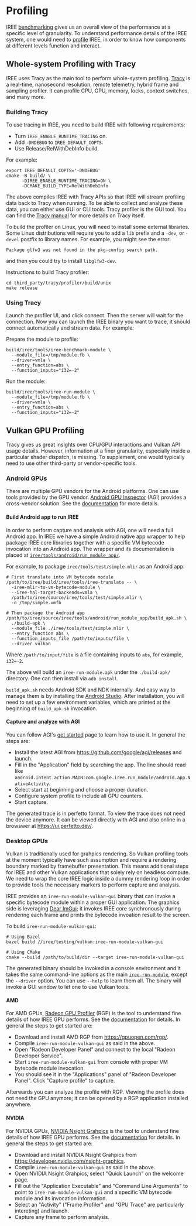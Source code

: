 # Profiling

IREE [benchmarking](./benchmarking.md) gives us an overall view of the
performance at a specific level of granularity. To understand performance
details of the IREE system, one would need to
[profile](https://en.wikipedia.org/wiki/Profiling_(computer_programming))
IREE, in order to know how components at different levels function and interact.

## Whole-system Profiling with Tracy

IREE uses Tracy as the main tool to perform whole-system profiling.
[Tracy](https://github.com/wolfpld/tracy) is a real-time, nanosecond resolution,
remote telemetry, hybrid frame and sampling profiler. It can profile CPU, GPU,
memory, locks, context switches, and many more.

### Building Tracy

To use tracing in IREE, you need to build IREE with following requirements:

*   Turn `IREE_ENABLE_RUNTIME_TRACING` on.
*   Add `-DNDEBUG` to `IREE_DEFAULT_COPTS`.
*   Use Release/RelWithDebInfo build.

For example:

```shell
export IREE_DEFAULT_COPTS='-DNDEBUG'
cmake -B build/ \
      -DIREE_ENABLE_RUNTIME_TRACING=ON \
      -DCMAKE_BUILD_TYPE=RelWithDebInfo
```

The above compiles IREE with Tracy APIs so that IREE will stream profiling data
back to Tracy when running. To be able to collect and analyze these data, you
can either use GUI or CLI tools. Tracy profiler is the GUI tool. You can find
the
[Tracy manual](https://github.com/wolfpld/tracy/releases/download/v0.6.3/tracy.pdf)
for more details on Tracy itself.

To build the profiler on Linux, you will need to install some external
libraries. Some Linux distributions will require you to add a `lib` prefix and a
`-dev`, or `-devel` postfix to library names. For example, you might see the
error:

```
Package glfw3 was not found in the pkg-config search path.
```

and then you could try to install `libglfw3-dev`.

Instructions to build Tracy profiler:

```shell
cd third_party/tracy/profiler/build/unix
make release
```

### Using Tracy

Launch the profiler UI, and click connect. Then the server will wait for the
connection. Now you can launch the IREE binary you want to trace, it should
connect automatically and stream data. For example:

Prepare the module to profile:

```shell
build/iree/tools/iree-benchmark-module \
  --module_file=/tmp/module.fb \
  --driver=vmla \
  --entry_function=abs \
  --function_inputs="i32=-2"
```

Run the module:

```shell
build/iree/tools/iree-run-module \
  --module_file=/tmp/module.fb \
  --driver=vmla \
  --entry_function=abs \
  --function_inputs="i32=-2"
```

## Vulkan GPU Profiling

Tracy gives us great insights over CPU/GPU interactions and Vulkan API usage
details. However, information at a finer granularity, especially inside a
particular shader dispatch, is missing. To supplement, one would typically need
to use other third-party or vendor-specific tools.

### Android GPUs

There are multiple GPU vendors for the Android platforms. One can use tools
provided by the GPU vendor. [Android GPU Inspector](https://gpuinspector.dev/)
(AGI) provides a cross-vendor solution. See the
[documentation](https://gpuinspector.dev/docs/) for more details.

#### Build Android app to run IREE

In order to perform capture and analysis with AGI, one will need a full Android
app. In IREE we have a simple Android native app wrapper to help package
IREE core libraries together with a specific VM bytecode invocation into an
Android app. The wrapper and its documentation is placed at
[`iree/tools/android/run_module_app/`](https://github.com/google/iree/tree/main/iree/tools/android/run_module_app).

For example, to package `iree/tools/test/simple.mlir` as an Android app:

```shell
# First translate into VM bytecode module
/path/to/iree/build/iree/tools/iree-translate -- \
  -iree-mlir-to-vm-bytecode-module \
  --iree-hal-target-backends=vmla \
  /path/to/iree/source/iree/tools/test/simple.mlir \
  -o /tmp/simple.vmfb

# Then package the Android app
/path/to/iree/source/iree/tools/android/run_module_app/build_apk.sh \
  ./build-apk \
  --module_file ./iree/tools/test/simple.mlir \
  --entry_function abs \
  --function_inputs_file /path/to/inputs/file \
  --driver vulkan
```

Where `/path/to/input/file` is a file containing inputs to `abs`, for example,
`i32=-2`.

The above will build an `iree-run-module.apk` under the `./build-apk/`
directory. One can then install via `adb install`.

`build_apk.sh` needs Android SDK and NDK internally. And easy way to manage
them is by installing the [Android Studio](https://developer.android.com/studio).
After installation, you will need to set up a few environment variables, which
are printed at the beginning of `build_apk.sh` invocation.

#### Capture and analyze with AGI

You can follow AGI's [get started](https://gpuinspector.dev/docs/getting-started)
page to learn how to use it. In general the steps are:

* Install the latest AGI from https://github.com/google/agi/releases and launch.
* Fill in the "Application" field by searching the app. The line should read
  like `android.intent.action.MAIN:com.google.iree.run_module/android.app.NativeActivity`.
* Select start at beginning and choose a proper duration.
* Configure system profile to include all GPU counters.
* Start capture.

The generated trace is in perfetto format. To view the trace does not need the
device anymore. It can be viewed directly with AGI and also online in a browswer
at https://ui.perfetto.dev/.

### Desktop GPUs

Vulkan is traditionally used for grahpics rendering. So Vulkan profiling tools
at the moment typically have such assumption and require a rendering boundary
marked by framebuffer presentation. This means additional steps for IREE and
other Vulkan applications that solely rely on headless compute. We need to wrap
the core IREE logic inside a dummy rendering loop in order to provide tools the
necessary markers to perform capture and analysis.

IREE provides an `iree-run-module-vulkan-gui` binary that can invoke a specific
bytecode module within a proper GUI application. The graphics side is leveraging
[Dear ImGui](https://github.com/ocornut/imgui); it invokes IREE core
synchronously during rendering each frame and prints the bytecode invoation
result to the screen.

To build `iree-run-module-vulkan-gui`:

```shell
# Using Bazel
bazel build //iree/testing/vulkan:iree-run-module-vulkan-gui

# Using CMake
cmake --build /path/to/build/dir --target iree-run-module-vulkan-gui
```

The generated binary should be invoked in a console environment and it takes
the same command-line options as the main
[`iree-run-module`](./developer-overview.md#iree-run-module), except the
`--driver` option. You can use `--help` to learn them all. The binary will
invoke a GUI window to let one to use Vulkan tools.

#### AMD

For AMD GPUs, [Radeon GPU Profiler](https://gpuopen.com/rgp/) (RGP) is the tool
to understand fine details of how IREE GPU performs. See the
[documentation](https://radeon-gpuprofiler.readthedocs.io/en/latest/) for
details. In general the steps to get started are:

* Download and install AMD RGP from https://gpuopen.com/rgp/.
* Compile `iree-run-module-vulkan-gui` as said in the above.
* Open "Radeon Developer Panel" and connect to the local
  "Radeon Developer Service".
* Start `iree-run-module-vulkan-gui` from console with proper VM bytecode module
  invocation.
* You should see it in the "Applications" panel of "Radeon Developer Panel".
  Click "Capture profile" to capture.

Afterwards you can analyze the profile with RGP. Viewing the profile does not
need the GPU anymore; it can be opened by a RGP application installed anywhere.

#### NVIDIA

For NVIDIA GPUs, [NVIDIA Nsight Grahpics](https://developer.nvidia.com/nsight-graphics)
is the tool to understand fine details of how IREE GPU performs. See the
[documentation](https://docs.nvidia.com/nsight-graphics/UserGuide/index.html)
for details. In general the steps to get started are:

* Download and install NVIDIA Nsight Grahpics from https://developer.nvidia.com/nsight-graphics.
* Compile `iree-run-module-vulkan-gui` as said in the above.
* Open NVIDIA Nsight Grahpics, select "Quick Launch" on the welcome page.
* Fill out the "Application Executable" and "Command Line Arguments" to point
  to `iree-run-module-vulkan-gui` and a specific VM bytecode module and its
  invocation information.
* Select an "Activity" ("Frame Profiler" and "GPU Trace" are particularly
  intereting) and launch.
* Capture any frame to perform analysis.